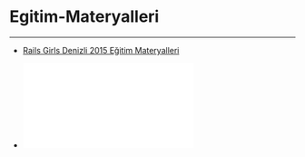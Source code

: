 # Egitim-Materyalleri
---
- [Rails Girls Denizli 2015 Eğitim Materyalleri](http://guides.railsgirls.com/install/)

- ![İsmail Akbudak - Git, GitHub](/presentations/git-and-github.pdf)